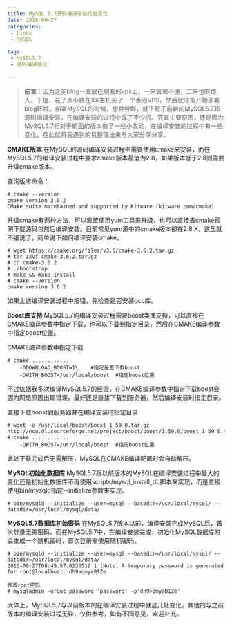 ```yaml
---
title: MySQL 5.7源码编译安装几处变化
date: 2016-09-27
categories: 
 - Linux
 - MySQL

tags: 
 - MySQL5.7
 - 源码编译变化

---
```


> **前言**：因为之前blog一直放在朋友的vps上，一来管理不便，二来也麻烦人。于是，花了点小钱在XX主机买了一个香港VPS，然后就准备开始部署blog环境。部署MySQL的时候，想尝尝鲜，就下载了最新的MySQL5.7.15源码编译安装，在编译安装的过程中踩了不少坑。究其主要原因，还是因为MySQL5.7相对于前面的版本做了一些小改动，在编译安装的过程中有一些变化，在此就将我遇到的坑整理出来与大家分享分享。

**CMAKE版本**
在MySQL的源码编译安装过程中需要使用cmake来安装，而在MySQL5.7的编译安装过程中要求cmake版本最低为2.8，如果版本低于2.8则需要升级cmake版本。

查询版本命令：
```shell
# cmake --version
cmake version 3.6.2
CMake suite maintained and supported by Kitware (kitware.com/cmake)
```
升级cmake有两种方法，可以直接使用yum工具来升级，也可以直接去cmake官网下载源码包然后编译安装。目前常见yum源中的cmake版本都在2.8.X，这里就不细说了，简单说下如何编译安装cmake。
```shell
# wget https://cmake.org/files/v3.6/cmake-3.6.2.tar.gz
# tar zxvf cmake-3.6.2.tar.gz
# cd cmake-3.6.2
# ./bootstrap
# make && make install
# cmake --version
cmake version 3.6.2
```
如果上述编译安装过程中报错，先检查是否安装gcc库。

**Boost库支持**
MySQL5.7的编译安装过程需要boost类库支持，可以直接在CMAKE编译参数中指定下载，也可以下载到指定目录，然后在CMAKE编译参数中指定boost位置。

CMAKE编译参数中指定下载
```shell
# cmake ............
    -DDOWNLOAD_BOOST=1\    #指定是否下载boost
    -DWITH_BOOST=/usr/local/boost  #指定boost位置
```
不过依据我多次编译MySQL5.7的经验，在CMAKE编译参数中指定下载boost会因为网络原因出现错误，最好还是直接下载到服务器，然后编译安装时指定目录。

直接下载boost到服务器并在编译安装时指定目录
```shell
# wget -o /usr/local/boost/boost_1_59_0.tar.gz http://ncu.dl.sourceforge.net/project/boost/boost/1.59.0/boost_1_59_0.tar.gz
# cmake ............
    -DWITH_BOOST=/usr/local/boost  #指定boost位置
```
此处下载完成后无需解压，MySQL在CMAKE编译配置时会自动解压。

**MySQL初始化数据库**
MySQL5.7跟以前版本的MySQL在编译安装过程中最大的变化还是初始化数据库不再使用scripts/mysql_install_db脚本来实现，而是直接使用bin/mysqld指定--initialize参数来实现。
```shell
# bin/mysqld --initialize --user=mysql --basedir=/usr/local/mysql/ --datadir=/usr/local/mysql/data/
```
**MySQL5.7数据库初始密码**
在MySQL5.7版本以前，编译安装完成MySQL后，首次登录无需密码，而在MySQL5.7中，在编译安装完成，初始化MySQL数据库时会生成一个随机密码，首次登录需使用随机密码。
```shell
# bin/mysqld --initialize --user=mysql --basedir=/usr/local/mysql/ --datadir=/usr/local/mysql/data/
2016-09-27T08:45:57.023651Z 1 [Note] A temporary password is generated for root@localhost: dh9>qmyaBIZe

修改root密码
# mysqladmin -uroot password 'password' -p'dh9>qmyaBIZe'
```

大体上，MySQL5.7与以前版本的在编译安装过程中就这几处变化，其他的与之前版本的编译安装过程无异，仅供参考，如有不同意见，欢迎补充。